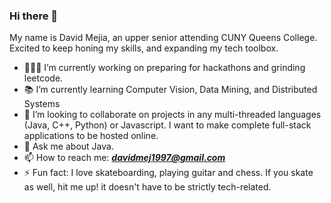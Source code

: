 ### Hi there 👋

My name is David Mejia, an upper senior attending CUNY Queens College. Excited to keep honing my skills, and expanding my tech toolbox.

- 👨🏽‍💻 I’m currently working on preparing for hackathons and grinding leetcode.
- 📚 I’m currently learning Computer Vision, Data Mining, and Distributed Systems
- 👯 I’m looking to collaborate on projects in any multi-threaded languages (Java, C++, Python) or Javascript. I want to make complete full-stack applications to be hosted online.
- 💬 Ask me about Java. 
- 📫 How to reach me: _**davidmej1997@gmail.com**_
- ⚡ Fun fact: I love skateboarding, playing guitar and chess. If you skate as well, hit me up! it doesn't have to be strictly tech-related.
